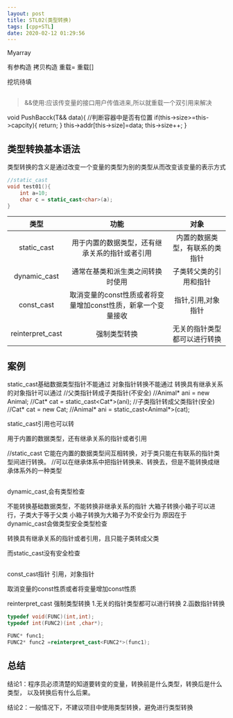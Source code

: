 ```yaml
---
layout: post
title: STL02(类型转换)
tags: [cpp+STL]
date: 2020-02-12 01:29:56
---
```


Myarray

有参构造
拷贝构造
重载=
重载[]

挖坑待填

```cpp

```

>&&使用:应该传变量的接口用户传值进来,所以就重载一个双引用来解决

void PushBacck(T&& data){
    //判断容器中是否有位置
    if(this->size>=this->capcity){
        return;
    }
    this->addr[this->size]=data;
     this->size++;
}

## 类型转换基本语法

类型转换的含义是通过改变一个变量的类型为别的类型从而改变该变量的表示方式

```cpp
//static_cast
void test01(){
    int a=10;
    char c = static_cast<char>(a);
}
```

|类型|功能|对象|
| :-:| :-: |:-:|
| static_cast | 用于内置的数据类型，还有继承关系的指针或者引用 |内置的数据类型，有联系的类指针|
| dynamic_cast | 通常在基类和派生类之间转换时使用|子类转父类的引用和指针|
| const_cast| 取消变量的const性质或者将变量增加const性质，新拿一个变量接收|指针,引用,对象指针|
|reinterpret_cast| 强制类型转换|无关的指针类型都可以进行转换|

## 案例

static_cast基础数据类型指针不能通过
对象指针转换不能通过
转换具有继承关系的对象指针可以通过
//父类指针转成子类指针(不安全)
//Animal* ani = new Animal;
//Cat* cat = static_cast<Cat*>(ani);
//子类指针转成父类指针(安全)
//Cat* cat = new Cat;
//Animal* ani = static_cast<Animal*>(cat);

static_cast引用也可以转

用于内置的数据类型，还有继承关系的指针或者引用

//static_cast 它能在内置的数据类型间互相转换，对于类只能在有联系的指针类型间进行转换。
//可以在继承体系中把指针转换来、转换去，但是不能转换成继承体系外的一种类型

```cpp
```

dynamic_cast,会有类型检查

不能转换基础数据类型，不能转换非继承关系的指针
大箱子转换小箱子可以进行，子类大于等于父类
小箱子转换为大箱子为不安全行为
原因在于dynamic_cast会做类型安全类型检查

转换具有继承关系的指针或者引用，且只能子类转成父类

而static_cast没有安全检查

```cpp
```

const_cast指针  引用，对象指针

取消变量的const性质或者将变量增加const性质

reinterpret_cast 强制类型转换
1.无关的指针类型都可以进行转换
2.函数指针转换

```cpp
typedef void(FUNC)(int,int);
typedef int(FUNC2)(int ,char*);

FUNC* func1;
FUNC2* func2 =reinterpret_cast<FUNC2*>(func1);
```

## 总结

结论1：程序员必须清楚的知道要转变的变量，转换前是什么类型，转换后是什么类型，
以及转换后有什么后果。



结论2：一般情况下，不建议项目中使用类型转换，避免进行类型转换
